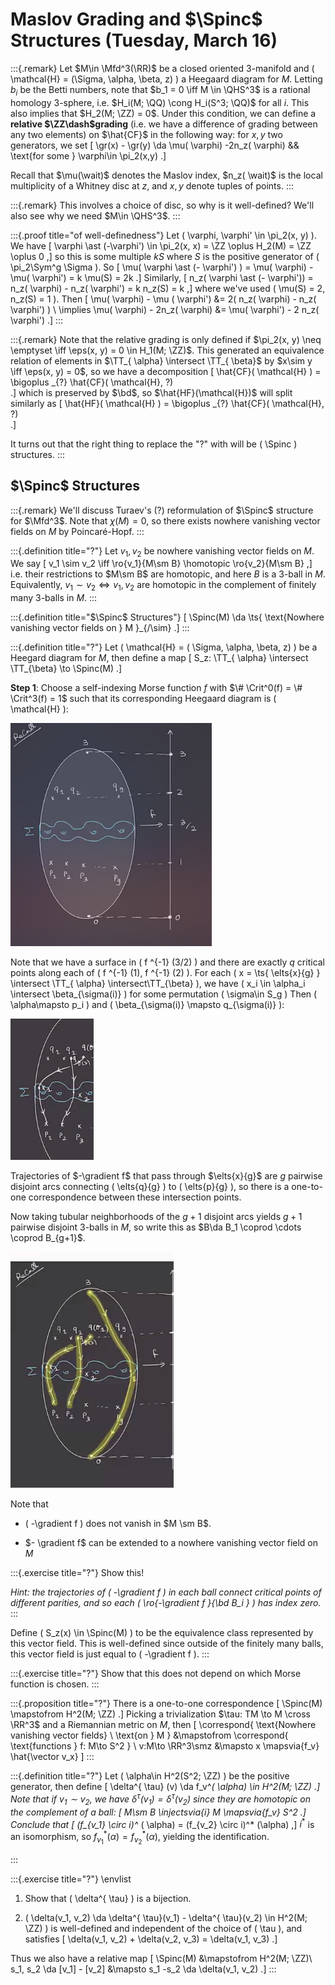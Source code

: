 # Maslov Grading and $\Spinc$ Structures (Tuesday, March 16)

:::{.remark}
Let $M\in \Mfd^3(\RR)$ be a closed oriented 3-manifold and \( \mathcal{H} = (\Sigma, \alpha, \beta, z)  \) a Heegaard diagram for $M$.
Letting $b_i$ be the Betti numbers, note that $b_1 = 0 \iff M \in \QHS^3$ is a rational homology 3-sphere, i.e. $H_i(M; \QQ) \cong H_i(S^3; \QQ)$ for all $i$.
This also implies that $H_2(M; \ZZ) = 0$.
Under this condition, we can define a **relative $\ZZ\dash$grading** 
(i.e. we have a difference of grading between any two elements) on $\hat{CF}$ in the following way: for $x, y$ two generators, we set 
\[
\gr(x) - \gr(y) \da \mu( \varphi) -2n_z( \varphi) && \text{for some } \varphi\in \pi_2(x,y)
.\]

Recall that $\mu(\wait)$ denotes the Maslov index, $n_z( \wait)$ is the local multiplicity of a Whitney disc at $z$, and  $x, y$ denote tuples of points.
:::

:::{.remark}
This involves a choice of disc, so why is it well-defined?
We'll also see why we need $M\in \QHS^3$.
:::

:::{.proof title="of well-definedness"}
Let \( \varphi, \varphi' \in \pi_2(x, y) \).
We have 
\[
\varphi \ast (-\varphi') \in \pi_2(x, x) = \ZZ \oplus H_2(M) = \ZZ \oplus 0
,\]
so this is some multiple $kS$ where $S$ is the positive generator of \( \pi_2\Sym^g \Sigma \).
So 
\[
\mu( \varphi \ast (- \varphi') ) = \mu( \varphi) - \mu( \varphi') = k \mu(S) = 2k
.\]
Similarly,
\[
n_z( \varphi \ast (- \varphi')) = n_z( \varphi) - n_z( \varphi') = k n_z(S) = k
,\]
where we've used \( \mu(S) = 2, n_z(S) = 1 \).
Then
\[
\mu( \varphi) - \mu ( \varphi') 
&= 2( n_z( \varphi) - n_z( \varphi') ) \\
\implies
\mu( \varphi) - 2n_z( \varphi) 
&= \mu( \varphi') - 2 n_z( \varphi')
.\]
:::

:::{.remark}
Note that the relative grading is only defined if $\pi_2(x, y) \neq \emptyset \iff \eps(x, y) = 0 \in H_1(M; \ZZ)$.
This generated an equivalence relation of elements in $\TT_{ \alpha} \intersect \TT_{ \beta}$ by $x\sim y \iff \eps(x, y) = 0$, so we have a decomposition
\[
\hat{CF}( \mathcal{H} ) = \bigoplus _{?} \hat{CF}( \mathcal{H}, ?)  
.\]
which is preserved by $\bd$, so $\hat{HF}(\mathcal{H})$ will split similarly as 
\[
\hat{HF}( \mathcal{H} ) = \bigoplus _{?} \hat{CF}( \mathcal{H}, ?)  
.\]

It turns out that the right thing to replace the "?" with will be \( \Spinc \) structures.
:::

## $\Spinc$ Structures


:::{.remark}
We'll discuss Turaev's (?) reformulation of $\Spinc$ structure for $\Mfd^3$.
Note that $\chi(M) = 0$, so there exists nowhere vanishing vector fields on $M$ by Poincaré-Hopf.
:::

:::{.definition title="?"}
Let $v_1, v_2$ be nowhere vanishing vector fields on $M$.
We say 
\[
v_1 \sim v_2
\iff \ro{v_1}{M\sm B} \homotopic \ro{v_2}{M\sm B}
,\]
i.e. their restrictions to $M\sm B$ are homotopic, and here $B$ is a 3-ball in $M$.
Equivalently, $v_1\sim v_2 \iff v_1, v_2$ are homotopic in the complement of finitely many 3-balls in $M$.
:::

:::{.definition title="$\Spinc$ Structures"}
\[
\Spinc(M) \da \ts{ \text{Nowhere vanishing vector fields on } M }_{/\sim}
.\]
:::

:::{.definition title="?"}
Let \( \mathcal{H} = ( \Sigma, \alpha, \beta, z)  \) be a Heegard diagram for $M$, then define a map
\[
S_z: \TT_{ \alpha} \intersect \TT_{\beta} \to \Spinc(M)
.\]

**Step 1**:
Choose a self-indexing Morse function $f$ with $\# \Crit^0(f) = \# \Crit^3(f) = 1$ such that its corresponding Heegaard diagram is \( \mathcal{H}  \):

![image_2021-03-16-11-47-19](figures/image_2021-03-16-11-47-19.png)

Note that we have a surface in \( f ^{-1} (3/2) \) and there are exactly $q$ critical points along each of \( f ^{-1} (1), f ^{-1} (2) \).
For each \( x = \ts{ \elts{x}{g} } \intersect \TT_{ \alpha} \intersect\TT_{\beta} \), we have \( x_i \in \alpha_i \intersect \beta_{\sigma(i)} \) for some permutation \( \sigma\in S_g \) 
Then \( \alpha\mapsto p_i \) and \( \beta_{\sigma(i)} \mapsto q_{\sigma(i)} \):

![image_2021-03-16-11-49-42](figures/image_2021-03-16-11-49-42.png)

Trajectories of $-\gradient f$ that pass through $\elts{x}{g}$ are $g$ pairwise disjoint arcs connecting \( \elts{q}{g} \) to \( \elts{p}{g} \), so there is a one-to-one correspondence between these intersection points.

Now taking tubular neighborhoods of the $g+1$ disjoint arcs yields $g+1$ pairwise disjoint 3-balls in $M$, so write this as $B\da B_1 \coprod \cdots \coprod B_{g+1}$.

![image_2021-03-16-11-53-04](figures/image_2021-03-16-11-53-04.png)

Note that 

- \( -\gradient f \) does not vanish in $M \sm B$.

- $- \gradient f$ can be extended to a nowhere vanishing vector field on $M$


:::{.exercise title="?"}
Show this!

*Hint: the trajectories of \( -\gradient f \) in each ball connect critical points of different parities, and so each \( \ro{-\gradient f }{\bd B_i } \) has index zero.*
:::

Define \( S_z(x) \in \Spinc(M) \) to be the equivalence class represented by this vector field.
This is well-defined since outside of the finitely many balls, this vector field is just equal to \( -\gradient f \).
:::

:::{.exercise title="?"}
Show that this does not depend on which Morse function is chosen.
:::

:::{.proposition title="?"}
There is a one-to-one correspondence
\[
\Spinc(M) \mapstofrom H^2(M; \ZZ)
.\]
Picking a trivialization $\tau: TM \to M \cross \RR^3$ and a Riemannian metric on $M$, then
\[
\correspond{
  \text{Nowhere vanishing vector fields} \\
  \text{on } M
}
&\mapstofrom
\correspond{
  \text{functions } f: M\to S^2
} \\
v:M\to \RR^3\smz &\mapsto 
x \mapsvia{f_v} \hat{\vector v_x}
\]
:::

:::{.definition title="?"}
Let \( \alpha\in H^2(S^2; \ZZ) \) be the positive generator, then define
\[
\delta^{ \tau} (v) \da f_v^*( \alpha) \in H^2(M; \ZZ)
.\]
Note that if $v_1 \sim v_2$,  we have $\delta^{ \tau}(v_1) = \delta^{ \tau}(v_2)$ since they are homotopic on the complement of a ball:
\[
M\sm B \injectsvia{i} M \mapsvia{f_v} S^2
.\]
Conclude that 
\[
(f_{v_1} \circ i)^* ( \alpha) = (f_{v_2} \circ i)^* (\alpha)
,\]
$i^*$ is an isomorphism, so $f_{v_1}^*( \alpha) = f_{v_2}^* ( \alpha)$, yielding the identification.

:::

:::{.exercise title="?"}
\envlist

1. Show that \( \delta^{ \tau} \) is a bijection.

2. \( \delta(v_1, v_2) \da \delta^{ \tau}(v_1) - \delta^{ \tau}(v_2) \in H^2(M; \ZZ) \) is well-defined and independent of the choice of \( \tau \), and satisfies
\[
\delta(v_1, v_2) + \delta(v_2, v_3) = \delta(v_1, v_3)
.\]

Thus we also have a relative map
\[
\Spinc(M) &\mapstofrom H^2(M; \ZZ)\\
s_1, s_2 \da [v_1] - [v_2] &\mapsto s_1 -s_2 \da \delta(v_1, v_2)
.\]
:::

